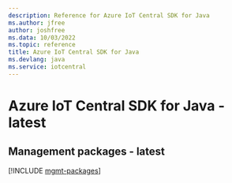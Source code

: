 ```yaml
---
description: Reference for Azure IoT Central SDK for Java
ms.author: jfree
author: joshfree
ms.data: 10/03/2022
ms.topic: reference
title: Azure IoT Central SDK for Java
ms.devlang: java
ms.service: iotcentral
---
```

# Azure IoT Central SDK for Java - latest

## Management packages - latest
[!INCLUDE [mgmt-packages](iot-central-mgmt-index.md)]